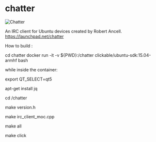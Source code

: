 # chatter
![Chatter](https://github.com/rubencarneiro/devices_images/blob/master/chatter.png "Chatter")

An IRC client for Ubuntu devices created by Robert Ancell.
https://launchpad.net/chatter

How to build :

cd chatter
docker run -it -v ${PWD}:/chatter clickable/ubuntu-sdk:15.04-armhf bash

while inside the container:

export QT_SELECT=qt5

apt-get install jq

cd /chatter

make version.h

make irc_client_moc.cpp

make all

make click

